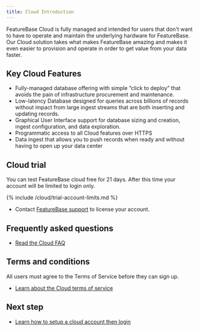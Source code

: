 ```yaml
---
title: Cloud Introduction
---
```


FeatureBase Cloud is fully managed and intended for users that don't want to have to operate and maintain the underlying hardware for FeatureBase. Our Cloud solution takes what makes FeatureBase amazing and makes it even easier to provision and operate in order to get value from your data faster.

## Key Cloud Features

* Fully-managed database offering with simple “click to deploy” that avoids the pain of infrastructure procurement and maintenance.
* Low-latency Database designed for queries across billions of records without impact from large ingest streams that are both inserting and updating records.
* Graphical User Interface support for database sizing and creation, ingest configuration, and data exploration.
* Programmatic access to all Cloud features over HTTPS
* Data ingest that allows you to push records when ready and without having to open up your data center

## Cloud trial

You can test FeatureBase cloud free for 21 days. After this time your account will be limited to login only.

{% include /cloud/trial-account-limits.md %}

* Contact [FeatureBase support](/cloud/support) to license your account.

## Frequently asked questions

* [Read the Cloud FAQ](/cloud/cloudfaq)

## Terms and conditions

All users must agree to the Terms of Service before they can sign up.

* [Learn about the Cloud terms of service](https://www.featurebase.com/cloud-terms)

## Next step

* [Learn how to setup a cloud account then login](/cloud/fbc-part1-signup)
